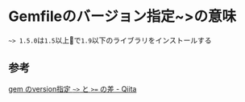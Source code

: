 # Gemfileのバージョン指定~>の意味

`~> 1.5.0`は`1.5`以上で`1.9`以下のライブラリをインストールする

## 参考
[gem のversion指定 `~>` と `>=` の差 - Qiita](https://qiita.com/homhom_star/items/0a401a1075060fe2de4b)